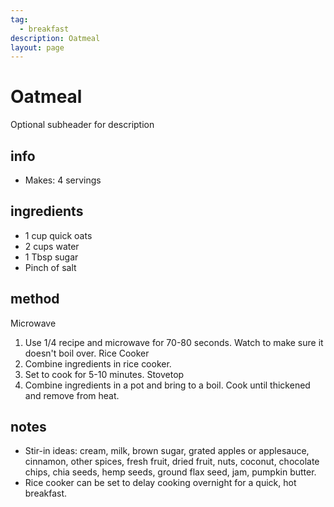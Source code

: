 ```yaml
---
tag:
  - breakfast
description: Oatmeal
layout: page
---
```


# Oatmeal
Optional subheader for description

## info  
* Makes: 4 servings

## ingredients
* 1 cup quick oats
* 2 cups water
* 1 Tbsp sugar
* Pinch of salt
  
## method 
Microwave
1. Use 1/4 recipe and microwave for 70-80 seconds. Watch to make sure it doesn't boil over.
Rice Cooker
1. Combine ingredients in rice cooker.
2. Set to cook for 5-10 minutes.
Stovetop
1. Combine ingredients in a pot and bring to a boil. Cook until thickened and remove from heat.

## notes  
* Stir-in ideas: cream, milk, brown sugar, grated apples or applesauce, cinnamon, other spices, fresh fruit, dried fruit, nuts, coconut, chocolate chips, chia seeds, hemp seeds, ground flax seed, jam, pumpkin butter.
* Rice cooker can be set to delay cooking overnight for a quick, hot breakfast.
